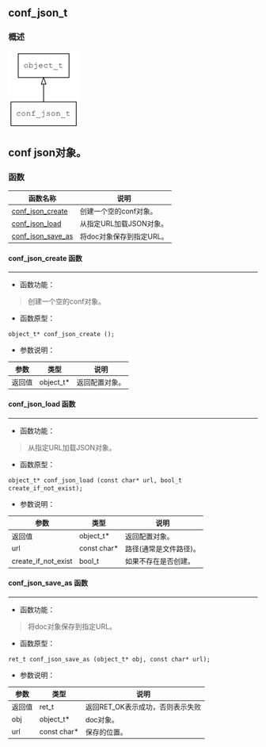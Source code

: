 ## conf\_json\_t
### 概述
![image](images/conf_json_t_0.png)

conf json对象。
----------------------------------
### 函数
<p id="conf_json_t_methods">

| 函数名称 | 说明 | 
| -------- | ------------ | 
| <a href="#conf_json_t_conf_json_create">conf\_json\_create</a> | 创建一个空的conf对象。 |
| <a href="#conf_json_t_conf_json_load">conf\_json\_load</a> | 从指定URL加载JSON对象。 |
| <a href="#conf_json_t_conf_json_save_as">conf\_json\_save\_as</a> | 将doc对象保存到指定URL。 |
#### conf\_json\_create 函数
-----------------------

* 函数功能：

> <p id="conf_json_t_conf_json_create">创建一个空的conf对象。

* 函数原型：

```
object_t* conf_json_create ();
```

* 参数说明：

| 参数 | 类型 | 说明 |
| -------- | ----- | --------- |
| 返回值 | object\_t* | 返回配置对象。 |
#### conf\_json\_load 函数
-----------------------

* 函数功能：

> <p id="conf_json_t_conf_json_load">从指定URL加载JSON对象。

* 函数原型：

```
object_t* conf_json_load (const char* url, bool_t create_if_not_exist);
```

* 参数说明：

| 参数 | 类型 | 说明 |
| -------- | ----- | --------- |
| 返回值 | object\_t* | 返回配置对象。 |
| url | const char* | 路径(通常是文件路径)。 |
| create\_if\_not\_exist | bool\_t | 如果不存在是否创建。 |
#### conf\_json\_save\_as 函数
-----------------------

* 函数功能：

> <p id="conf_json_t_conf_json_save_as">将doc对象保存到指定URL。

* 函数原型：

```
ret_t conf_json_save_as (object_t* obj, const char* url);
```

* 参数说明：

| 参数 | 类型 | 说明 |
| -------- | ----- | --------- |
| 返回值 | ret\_t | 返回RET\_OK表示成功，否则表示失败 |
| obj | object\_t* | doc对象。 |
| url | const char* | 保存的位置。 |
